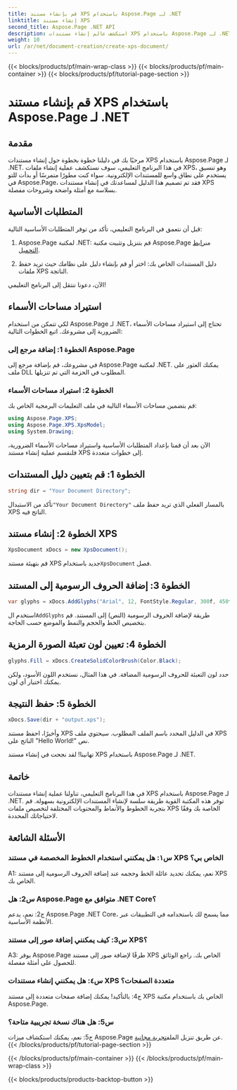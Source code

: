 ```yaml
---
title: قم بإنشاء مستند XPS باستخدام Aspose.Page لـ .NET
linktitle: إنشاء مستند XPS
second_title: Aspose.Page .NET API
description: استكشف عالم إنشاء مستندات XPS باستخدام Aspose.Page لـ .NET. اتبع دليلنا خطوة بخطوة لإنشاء المستندات الإلكترونية بسهولة.
weight: 10
url: /ar/net/document-creation/create-xps-document/
---
```


{{< blocks/products/pf/main-wrap-class >}}
{{< blocks/products/pf/main-container >}}
{{< blocks/products/pf/tutorial-page-section >}}

# قم بإنشاء مستند XPS باستخدام Aspose.Page لـ .NET

## مقدمة

مرحبًا بك في دليلنا خطوة بخطوة حول إنشاء مستندات XPS باستخدام Aspose.Page لـ .NET. في هذا البرنامج التعليمي، سوف نستكشف عملية إنشاء ملفات XPS، وهو تنسيق يستخدم على نطاق واسع للمستندات الإلكترونية. سواء كنت مطورًا متمرسًا أو بدأت للتو في Aspose.Page، فقد تم تصميم هذا الدليل لمساعدتك في إنشاء مستندات XPS بسلاسة مع أمثلة واضحة وشروحات مفصلة.

## المتطلبات الأساسية

قبل أن نتعمق في البرنامج التعليمي، تأكد من توفر المتطلبات الأساسية التالية:

1.  Aspose.Page لمكتبة .NET: قم بتنزيل وتثبيت مكتبة Aspose.Page من[رابط التحميل](https://releases.aspose.com/page/net/).

2. دليل المستندات الخاص بك: اختر أو قم بإنشاء دليل على نظامك حيث تريد حفظ ملفات XPS الناتجة.

الآن، دعونا ننتقل إلى البرنامج التعليمي!

## استيراد مساحات الأسماء

لكي تتمكن من استخدام Aspose.Page لـ .NET، تحتاج إلى استيراد مساحات الأسماء الضرورية إلى مشروعك. اتبع الخطوات التالية:

### الخطوة 1: إضافة مرجع إلى Aspose.Page

في مشروعك، قم بإضافة مرجع إلى Aspose.Page لمكتبة .NET. يمكنك العثور على ملف DLL المطلوب في الحزمة التي تم تنزيلها.

### الخطوة 2: استيراد مساحات الأسماء

قم بتضمين مساحات الأسماء التالية في ملف التعليمات البرمجية الخاص بك:

```csharp
using Aspose.Page.XPS;
using Aspose.Page.XPS.XpsModel;
using System.Drawing;
```

الآن بعد أن قمنا بإعداد المتطلبات الأساسية واستيراد مساحات الأسماء الضرورية، فلنقسم عملية إنشاء مستند XPS إلى خطوات متعددة.

## الخطوة 1: قم بتعيين دليل المستندات

```csharp
string dir = "Your Document Directory";
```

 تأكد من الاستبدال`"Your Document Directory"` بالمسار الفعلي الذي تريد حفظ ملف XPS الناتج فيه.

## الخطوة 2: إنشاء مستند XPS

```csharp
XpsDocument xDocs = new XpsDocument();
```

 قم بتهيئة مستند XPS جديد باستخدام`XpsDocument` فصل.

## الخطوة 3: إضافة الحروف الرسومية إلى المستند

```csharp
var glyphs = xDocs.AddGlyphs("Arial", 12, FontStyle.Regular, 300f, 450f, "Hello World!");
```

 استخدم ال`AddGlyphs` طريقة لإضافة الحروف الرسومية (النص) إلى المستند. قم بتخصيص الخط والحجم والنمط والموضع حسب الحاجة.

## الخطوة 4: تعيين لون تعبئة الصورة الرمزية

```csharp
glyphs.Fill = xDocs.CreateSolidColorBrush(Color.Black);
```

حدد لون التعبئة للحروف الرسومية المضافة. في هذا المثال، نستخدم اللون الأسود، ولكن يمكنك اختيار أي لون.

## الخطوة 5: حفظ النتيجة

```csharp
xDocs.Save(dir + "output.xps");
```

وأخيرًا، احفظ مستند XPS في الدليل المحدد باسم الملف المطلوب. سيحتوي ملف XPS الناتج على "Hello World!" نص.

تهانينا! لقد نجحت في إنشاء مستند XPS باستخدام Aspose.Page لـ .NET.

## خاتمة

في هذا البرنامج التعليمي، تناولنا عملية إنشاء مستندات XPS باستخدام Aspose.Page لـ .NET. توفر هذه المكتبة القوية طريقة سلسة لإنشاء المستندات الإلكترونية بسهولة. قم بتجربة الخطوط والأنماط والمحتويات المختلفة لتخصيص ملفات XPS الخاصة بك وفقًا لاحتياجاتك المحددة.

## الأسئلة الشائعة

### س١: هل يمكنني استخدام الخطوط المخصصة في مستند XPS الخاص بي؟

A1: نعم، يمكنك تحديد عائلة الخط وحجمه عند إضافة الحروف الرسومية إلى مستند XPS الخاص بك.

### س2: هل Aspose.Page متوافق مع .NET Core؟

ج2: نعم، يدعم Aspose.Page .NET Core، مما يسمح لك باستخدامه في التطبيقات عبر الأنظمة الأساسية.

### س3: كيف يمكنني إضافة صور إلى مستند XPS؟

A3: يوفر Aspose.Page طرقًا لإضافة صور إلى مستند XPS الخاص بك. راجع الوثائق للحصول على أمثلة مفصلة.

### س٤: هل يمكنني إنشاء مستندات XPS متعددة الصفحات؟

ج4: بالتأكيد! يمكنك إضافة صفحات متعددة إلى مستند XPS الخاص بك باستخدام مكتبة Aspose.Page.

### س5: هل هناك نسخة تجريبية متاحة؟

 ج5: نعم، يمكنك استكشاف ميزات Aspose.Page عن طريق تنزيل الملف[تجربة مجانية](https://releases.aspose.com/).
{{< /blocks/products/pf/tutorial-page-section >}}

{{< /blocks/products/pf/main-container >}}
{{< /blocks/products/pf/main-wrap-class >}}

{{< blocks/products/products-backtop-button >}}
